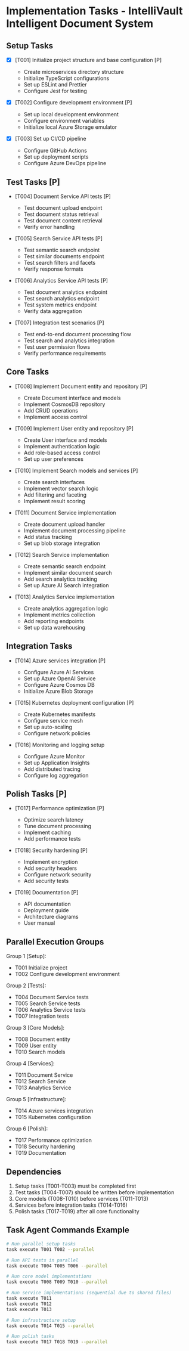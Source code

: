# Implementation Tasks - IntelliVault Intelligent Document System

## Setup Tasks
- [X] [T001] Initialize project structure and base configuration [P]
  - Create microservices directory structure
  - Initialize TypeScript configurations
  - Set up ESLint and Prettier
  - Configure Jest for testing

- [X] [T002] Configure development environment [P]
  - Set up local development environment
  - Configure environment variables
  - Initialize local Azure Storage emulator

- [X] [T003] Set up CI/CD pipeline
  - Configure GitHub Actions
  - Set up deployment scripts
  - Configure Azure DevOps pipeline

## Test Tasks [P]
- [T004] Document Service API tests [P]
  - Test document upload endpoint
  - Test document status retrieval
  - Test document content retrieval
  - Verify error handling

- [T005] Search Service API tests [P]
  - Test semantic search endpoint
  - Test similar documents endpoint
  - Test search filters and facets
  - Verify response formats

- [T006] Analytics Service API tests [P]
  - Test document analytics endpoint
  - Test search analytics endpoint
  - Test system metrics endpoint
  - Verify data aggregation

- [T007] Integration test scenarios [P]
  - Test end-to-end document processing flow
  - Test search and analytics integration
  - Test user permission flows
  - Verify performance requirements

## Core Tasks
- [T008] Implement Document entity and repository [P]
  - Create Document interface and models
  - Implement CosmosDB repository
  - Add CRUD operations
  - Implement access control

- [T009] Implement User entity and repository [P]
  - Create User interface and models
  - Implement authentication logic
  - Add role-based access control
  - Set up user preferences

- [T010] Implement Search models and services [P]
  - Create search interfaces
  - Implement vector search logic
  - Add filtering and faceting
  - Implement result scoring

- [T011] Document Service implementation
  - Create document upload handler
  - Implement document processing pipeline
  - Add status tracking
  - Set up blob storage integration

- [T012] Search Service implementation
  - Create semantic search endpoint
  - Implement similar document search
  - Add search analytics tracking
  - Set up Azure AI Search integration

- [T013] Analytics Service implementation
  - Create analytics aggregation logic
  - Implement metrics collection
  - Add reporting endpoints
  - Set up data warehousing

## Integration Tasks
- [T014] Azure services integration [P]
  - Configure Azure AI Services
  - Set up Azure OpenAI Service
  - Configure Azure Cosmos DB
  - Initialize Azure Blob Storage

- [T015] Kubernetes deployment configuration [P]
  - Create Kubernetes manifests
  - Configure service mesh
  - Set up auto-scaling
  - Configure network policies

- [T016] Monitoring and logging setup
  - Configure Azure Monitor
  - Set up Application Insights
  - Add distributed tracing
  - Configure log aggregation

## Polish Tasks [P]
- [T017] Performance optimization [P]
  - Optimize search latency
  - Tune document processing
  - Implement caching
  - Add performance tests

- [T018] Security hardening [P]
  - Implement encryption
  - Add security headers
  - Configure network security
  - Add security tests

- [T019] Documentation [P]
  - API documentation
  - Deployment guide
  - Architecture diagrams
  - User manual

## Parallel Execution Groups
Group 1 [Setup]:
- T001 Initialize project
- T002 Configure development environment

Group 2 [Tests]:
- T004 Document Service tests
- T005 Search Service tests
- T006 Analytics Service tests
- T007 Integration tests

Group 3 [Core Models]:
- T008 Document entity
- T009 User entity
- T010 Search models

Group 4 [Services]:
- T011 Document Service
- T012 Search Service
- T013 Analytics Service

Group 5 [Infrastructure]:
- T014 Azure services integration
- T015 Kubernetes configuration

Group 6 [Polish]:
- T017 Performance optimization
- T018 Security hardening
- T019 Documentation

## Dependencies
1. Setup tasks (T001-T003) must be completed first
2. Test tasks (T004-T007) should be written before implementation
3. Core models (T008-T010) before services (T011-T013)
4. Services before integration tasks (T014-T016)
5. Polish tasks (T017-T019) after all core functionality

## Task Agent Commands Example
```bash
# Run parallel setup tasks
task execute T001 T002 --parallel

# Run API tests in parallel
task execute T004 T005 T006 --parallel

# Run core model implementations
task execute T008 T009 T010 --parallel

# Run service implementations (sequential due to shared files)
task execute T011
task execute T012
task execute T013

# Run infrastructure setup
task execute T014 T015 --parallel

# Run polish tasks
task execute T017 T018 T019 --parallel
```